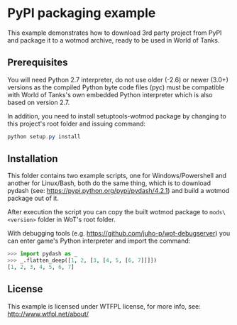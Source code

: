 # PyPI packaging example

This example demonstrates how to download 3rd party project from PyPI and
package it to a wotmod archive, ready to be used in World of Tanks.

## Prerequisites

You will need Python 2.7 interpreter, do not use older (-2.6) or newer (3.0+)
versions as the compiled Python byte code files (pyc) must be compatible with
World of Tanks's own embedded Python interpreter which is also based on
version 2.7.

In addition, you need to install setuptools-wotmod package by changing to this
project's root folder and issuing command:

```powershell
python setup.py install
```

## Installation

This folder contains two example scripts, one for Windows/Powershell and another
for Linux/Bash, both do the same thing, which is to download pydash (see:
https://pypi.python.org/pypi/pydash/4.2.1) and build a wotmod package out of it.

After execution the script you can copy the built wotmod package to
`mods\<version>` folder in WoT's root folder.

With debugging tools (e.g. https://github.com/juho-p/wot-debugserver) you can
enter game's Python interpreter and import the command:

```python
>>> import pydash as _
>>> _.flatten_deep([1, 2, [3, [4, 5, [6, 7]]]])
[1, 2, 3, 4, 5, 6, 7]
```

## License

This example is licensed under WTFPL license, for more info, see:
  http://www.wtfpl.net/about/
